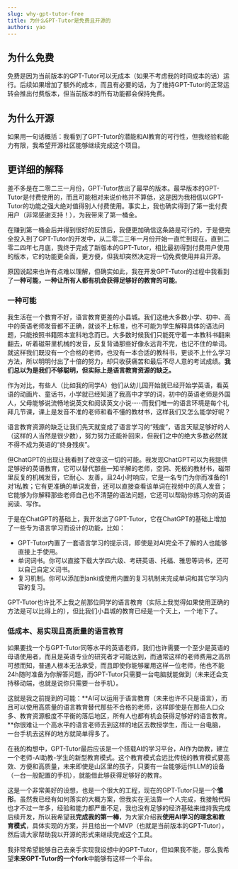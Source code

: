 ```yaml
---
slug: why-gpt-tutor-free
title: 为什么GPT-Tutor是免费且开源的
authors: yao
---
```


## 为什么免费

免费是因为当前版本的GPT-Tutor可以无成本（如果不考虑我的时间成本的话）运行。后续如果增加了额外的成本，而且有必要的话，为了维持GPT-Tutor的正常运转会推出付费版本，但当前版本的所有功能都会保持免费。


## 为什么开源

如果用一句话概括：我看到了GPT-Tutor的潜能和AI教育的可行性，但我经验和能力有限，我希望开源社区能够继续完成这个项目。



## 更详细的解释

差不多是在二零二三一月份，GPT-Tutor放出了最早的版本。最早版本的GPT-Tutor是付费使用的，而且可能相对来说价格并不算低，这是因为我相信以GPT-Tutor的功能之强大绝对值得别人付费使用。事实上，我也确实得到了第一批付费用户（非常感谢支持！），为我带来了第一桶金。

在赚到第一桶金后并得到很好的反馈后，我便更加确信这条路是可行的，于是便完全投入到了GPT-Tutor的开发中，从二零二三年一月份开始一直忙到现在。直到二零二四年七月底，我终于完成了新版本的GPT-Tutor，相比最初得到付费用户使用的版本，它的功能更全面，更方便，但我却突然决定将一切免费使用并且开源。

原因说起来也许有点难以理解，但确实如此，我在开发GPT-Tutor的过程中我看到了**一种可能，一种让所有人都有机会获得足够好的教育的可能**。

### 一种可能

我生活在一个教育不好，语言教育更差的小县城。我们这绝大多数小学、初中、高中的英语老师发音都不正确，就谈不上标准，也不可能为学生解释具体的语法问题，只能按照书籍照本宣科地念而已。大多数时候我们只能死守着一本教科书翻来翻去，听着磁带里机械的发音，反复背诵那些好像永远背不完，也记不住的单词。就这样我们既没有一个合格的老师，也没有一本合适的教科书，更谈不上什么学习方法，所以明明付出了十倍的努力，却只收获痛苦和最后不尽人意的考试成绩。**我们总以为是我们不够聪明，但实际上是语言教育资源的缺乏。**

作为对比，有些人（比如我的同学A）他们从幼儿园开始就已经开始学英语，看英语的动画片、童话书，小学就已经知道了我高中才学的词，初中的英语老师是外国人，父母能够说流畅地说英文和阅读英文小说······而我们唯一的语言环境是每个礼拜几节课，课上是发音不准的老师和看不懂的教材书，这样我们又怎么能学好呢？

语言教育资源的缺乏让我们先天就变成了语言学习的“残废”，语言天赋足够好的人（这样的人当然是很少数），努力努力还能补回来，但我们之中的绝大多数必然就不得不成为英语的“终身残疾”。

但ChatGPT的出现让我看到了改变这一切的可能。我发现ChatGPT可以为我提供足够好的英语教育，它可以替代那些一知半解的老师，空洞、死板的教材书，磁带里反复的机械发音，它耐心、友善，且24小时响应，它是一名专门为你而准备的1对1私教；它有更准确的单词发音，还可以直接查看该单词在视频中的真人发音；它能够为你解释那些老师自己也不清楚的语法问题，它还可以帮助你练习你的英语阅读、写作。

于是在ChatGPT的基础上，我开发出了GPT-Tutor，它在ChatGPT的基础上增加了一些专为语言学习而设计的功能，比如：

- GPT-Tutor内置了一套语言学习的提示词，即使是对AI完全不了解的人也能够直接上手使用。
- 单词词书。你可以直接下载大学四六级、考研英语、托福、雅思等词书，还可以自己自定义词书。
- 复习机制。你可以添加到anki或使用内置的复习机制来完成单词和其它学习内容的复习。

GPT-Tutor也许比不上我之前那位同学的语言教育（实际上我觉得如果使用正确的方法是可以比得上的），但比我们小县城的教育已经是一个天上，一个地下了。

### 低成本、易实现且高质量的语言教育

如果要找一个与GPT-Tutor同等水平的英语老师，我们也许需要一个至少是英语的母语使用者，而且是英语专业的研究者才可能达到，而通常这样的老师费用之高昂可想而知，普通人根本无法承受，而且即使你能够雇用这样一位老师，他也不能24h随时准备为你解答问题，而GPT-Tutor只需要一台电脑就能做到（未来还会支持移动端，也就是说你只需要一台手机）。


这就是我之前提到的可能：**AI可以运用于语言教育（未来也许不只是语言），而且可以使用高质量的语言教育替代那些不合格的老师，这样即使是在那些人口众多、教育资源极度不平衡的落后地区，所有人也都有机会获得足够好的语言教育。**你很难让一个高水平的语言老师去到这样的地区去教授学生，而让一台电脑，一台手机去这样的地方就简单得多了。

在我的构想中，GPT-Tutor最后应该是一个搭载AI的学习平台，AI作为助教，建立一个老师-AI助教-学生的新型教育模式。这个教育模式会远比传统的教育模式要高效、方便和高质量，未来即使是山区里的孩子，只要有一台能够运作LLM的设备（一台一般配置的手机），就能借此够获得足够好的教育。

这是一个非常美好的设想，也是一个很大的工程，现在的GPT-Tutor只是一个**雏形**。虽然我已经有如何落实的大概方案，但我实在无法靠一个人完成，我接触代码也才不过一年多，经验和能力都严重不足，我也没有足够的经济基础来维持我完成后续开发，所以我希望我**完成我的第一棒**，为大家介绍我**使用AI学习的理念和教育模式**，具体实现的方案，并且给出一个MVP（也就是当前版本的GPT-Tutor），然后请大家帮助我以开源的形式来继续完成这个工具。

我非常希望能够自己去亲手实现我设想中的GPT-Tutor，但如果我不能，那么我希望**未来GPT-Tutor的一个fork**中能够有这样一个平台。


